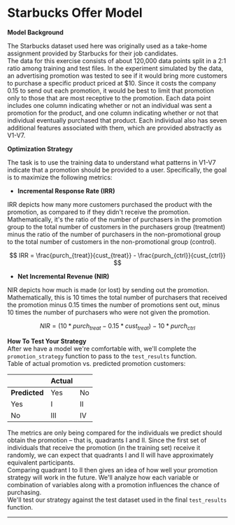 # **Starbucks Offer Model**

**Model Background**  

The Starbucks dataset used here was originally used as a take-home assignment provided by Starbucks for their job candidates.  
The data for this exercise consists of about 120,000 data points split in a 2:1 ratio among training and test files. In the experiment simulated by the data, an advertising promotion was tested to see if it would bring more customers to purchase a specific product priced at $10. Since it costs the company 0.15 to send out each promotion, it would be best to limit that promotion only to those that are most receptive to the promotion. Each data point includes one column indicating whether or not an individual was sent a promotion for the product, and one column indicating whether or not that individual eventually purchased that product. Each individual also has seven additional features associated with them, which are provided abstractly as V1-V7.

**Optimization Strategy**

The task is to use the training data to understand what patterns in V1-V7 indicate that a promotion should be provided to a user. Specifically, the goal is to maximize the following metrics:
* **Incremental Response Rate (IRR)**

IRR depicts how many more customers purchased the product with the promotion, as compared to if they didn't receive the promotion. Mathematically, it's the ratio of the number of purchasers in the promotion group to the total number of customers in the purchasers group (treatment) minus the ratio of the number of purchasers in the non-promotional group to the total number of customers in the non-promotional group (control).

$$ IRR = \frac{purch_{treat}}{cust_{treat}} - \frac{purch_{ctrl}}{cust_{ctrl}} $$


* **Net Incremental Revenue (NIR)**

NIR depicts how much is made (or lost) by sending out the promotion. Mathematically, this is 10 times the total number of purchasers that received the promotion minus 0.15 times the number of promotions sent out, minus 10 times the number of purchasers who were not given the promotion.

$$ NIR=(10 * purch_{treat} − 0.15 * cust_{treat}) − 10* purch_{ctrl} $$

**How To Test Your Strategy**  
After we have a model we're comfortable with, we'll complete the `promotion_strategy` function to pass to the `test_results` function.  
Table of actual promotion vs. predicted promotion customers: 

|           | Actual |  |
|-----------|-----|----|
| **Predicted** | Yes | No |
| Yes |  I | II |
| No  | III| IV |

The metrics are only being compared for the individuals we predict should obtain the promotion – that is, quadrants I and II. Since the first set of individuals that receive the promotion (in the training set) receive it randomly, we can expect that quadrants I and II will have approximately equivalent participants.  
Comparing quadrant I to II then gives an idea of how well your promotion strategy will work in the future. We'll analyze how each variable or combination of variables along with a promotion influences the chance of purchasing.  
We'll test our strategy against the test dataset used in the final `test_results` function.

---